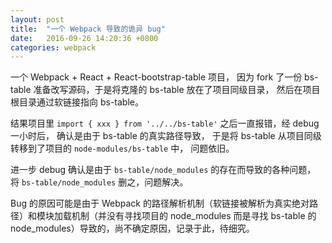 ```yaml
---
layout: post
title:  "一个 Webpack 导致的诡异 bug"
date:   2016-09-26 14:20:36 +0800
categories: webpack
---
```


一个 Webpack + React + React-bootstrap-table 项目，
因为 fork 了一份 bs-table 准备改写源码，于是将克隆的 bs-table 放在了项目同级目录，
然后在项目根目录通过软链接指向 bs-table。

结果项目里 `import { xxx } from '../../bs-table'` 之后一直报错，经 debug 一小时后，
确认是由于 bs-table 的真实路径导致，
于是将 bs-table 从项目同级转移到了项目的 `node-modules/bs-table` 中，
问题依旧。

进一步 debug 确认是由于 `bs-table/node_modules` 的存在而导致的各种问题，
将 `bs-table/node_modules` 删之，问题解决。

Bug 的原因可能是由于 Webpack 的路径解析机制（软链接被解析为真实绝对路径）和模块加载机制（并没有寻找项目的 node_modules 而是寻找 bs-table 的 node_modules）导致的，尚不确定原因，记录于此，待细究。
